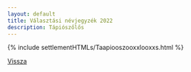 ```yaml
---
layout: default
title: Választási névjegyzék 2022
description: Tápiószőlős
---
```


{% include settlementHTMLs/Taapiooszooxxlooxxs.html %}

[Vissza](../)